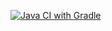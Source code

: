 [![Java CI with Gradle](https://github.com/Goldis04/sql3/actions/workflows/gradle.yml/badge.svg)](https://github.com/Goldis04/sql3/actions/workflows/gradle.yml)